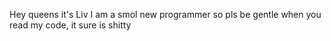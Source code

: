 Hey queens it's Liv
I am a smol new programmer so pls be gentle when you read my code, it sure is shitty

<!---
Missus54/Missus54 is a ✨ special ✨ repository because its `README.md` (this file) appears on your GitHub profile.
You can click the Preview link to take a look at your changes.
--->
